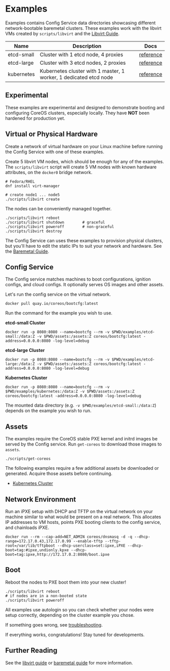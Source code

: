
# Examples

Examples contains Config Service data directories showcasing different network-bootable baremetal clusters. These examples work with the libvirt VMs created by `scripts/libvirt` and the [Libvirt Guide](../Documentation/virtual-hardware.md).

| Name       | Description |  Docs          |
|------------|-------------|----------------|
| etcd-small | Cluster with 1 etcd node, 4 proxies | [reference](https://coreos.com/os/docs/latest/cluster-architectures.html) |
| etcd-large | Cluster with 3 etcd nodes, 2 proxies | [reference](https://coreos.com/os/docs/latest/cluster-architectures.html) |
| kubernetes | Kubernetes cluster with 1 master, 1 worker, 1 dedicated etcd node | [reference](https://github.com/coreos/coreos-kubernetes) |

## Experimental

These examples are experimental and designed to demonstrate booting and configuring CoreOS clusters, especially locally. They have **NOT** been hardened for production yet.

## Virtual or Physical Hardware

Create a network of virtual hardware on your Linux machine before running the Config Service with one of these examples.

Create 5 libvirt VM nodes, which should be enough for any of the examples. The `scripts/libvirt` script will create 5 VM nodes with known hardware attributes, on the `docker0` bridge network.

    # Fedora/RHEL
    dnf install virt-manager

    # create node1 ... node5
    ./scripts/libvirt create

The nodes can be conveniently managed together.

    ./scripts/libvirt reboot
    ./scripts/libvirt shutdown        # graceful
    ./scripts/libvirt poweroff        # non-graceful
    ./scripts/libvirt destroy

The Config Service can uses these examples to provision physical clusters, but you'll have to edit the static IPs to suit your network and hardware. See the [Baremetal Guide](../Documentation/physical-hardware.md).

## Config Service

The Config service matches machines to boot configurations, ignition configs, and cloud configs. It optionally serves OS images and other assets.

Let's run the config service on the virtual network.

    docker pull quay.io/coreos/bootcfg:latest

Run the command for the example you wish to use.

**etcd-small Cluster**

    docker run -p 8080:8080 --name=bootcfg --rm -v $PWD/examples/etcd-small:/data:Z -v $PWD/assets:/assets:Z coreos/bootcfg:latest -address=0.0.0.0:8080 -log-level=debug

**etcd-large Cluster**

    docker run -p 8080:8080 --name=bootcfg --rm -v $PWD/examples/etcd-large:/data:Z -v $PWD/assets:/assets:Z coreos/bootcfg:latest -address=0.0.0.0:8080 -log-level=debug

**Kubernetes Cluster**

    docker run -p 8080:8080 --name=bootcfg --rm -v $PWD/examples/kubernetes:/data:Z -v $PWD/assets:/assets:Z coreos/bootcfg:latest -address=0.0.0.0:8080 -log-level=debug

The mounted data directory (e.g. `-v $PWD/examples/etcd-small:/data:Z`) depends on the example you wish to run.

## Assets

The examples require the CoreOS stable PXE kernel and initrd images be served by the Config service. Run `get-coreos` to download those images to `assets`.

    ./scripts/get-coreos

The following examples require a few additional assets be downloaded or generated. Acquire those assets before continuing.

* [Kubernetes Cluster](kubernetes)

## Network Environment

Run an iPXE setup with DHCP and TFTP on the virtual network on your machine similar to what would be present on a real network. This allocates IP addresses to VM hosts, points PXE booting clients to the config service, and chainloads iPXE.

    docker run --rm --cap-add=NET_ADMIN coreos/dnsmasq -d -q --dhcp-range=172.17.0.43,172.17.0.99 --enable-tftp --tftp-root=/var/lib/tftpboot --dhcp-userclass=set:ipxe,iPXE --dhcp-boot=tag:#ipxe,undionly.kpxe --dhcp-boot=tag:ipxe,http://172.17.0.2:8080/boot.ipxe

## Boot

Reboot the nodes to PXE boot them into your new cluster!

    ./scripts/libvirt reboot
    # if nodes are in a non-booted state
    ./scripts/libvirt poweroff

All examples use autologin so you can check whether your nodes were setup correctly, depending on the cluster example you chose.

If something goes wrong, see [troubleshooting](../Documentation/troubleshooting.md).

If everything works, congratulations! Stay tuned for developments.

## Further Reading

See the [libvirt guide](../Documentation/virtual-hardware.md) or [baremetal guide](../Documentation/physical-hardware.md) for more information.

